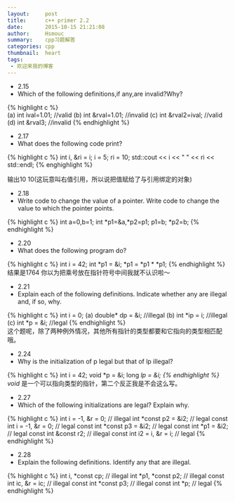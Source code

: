 ```yaml
---
layout:     post
title:      c++ primer 2.2
date:       2015-10-15 21:21:08
author:     Hsmouc
summary:    cpp习题解答
categories: cpp
thumbnail:  heart
tags:
 - 欢迎来我的博客
---
```


- 2.15  
- Which of the following definitions,if any,are invalid?Why?        

{% highlight c %}  
(a) int ival=1.01;  //valid
(b) int &rval=1.01;  //invalid
(c) int &rval2=ival; //valid
(d) int &rval3;  //invalid
{% endhighlight %}

- 2.17
- What does the following code print?      


{% highlight c %}
int i, &ri = i;
i = 5; ri = 10;
std::cout << i << " " << ri << std::endl;
{% enghighlight %}

输出10 10(这玩意叫右值引用，所以说把值赋给了与引用绑定的对象)

- 2.18
- Write code to change the value of a pointer. Write code to change the value to which the pointer points.  

{% highlight c %}
int a=0,b=1;
int *p1=&a,*p2=p1;
p1=b;
*p2=b;
{% endhighlight %}

- 2.20
- What does the following program do?

{% highlight c %}
int i = 42;
int *p1 = &i; *p1 = *p1 * *p1;
{% endhighlight %}
结果是1764 你以为把乘号放在指针符号中间我就不认识啦～

- 2.21
- Explain each of the following definitions. Indicate whether any are illegal and, if so, why.

{% highlight c %}
int i = 0;
(a) double* dp = &i;  //illegal
(b) int *ip = i;  //illegal
(c) int *p = &i;  //legal
{% endhighlight %}  
这个题呢，除了两种例外情况，其他所有指针的类型都要和它指向的类型相匹配哦。

- 2.24
- Why is the initialization of p legal but that of lp illegal?  

{% highlight c %}
int i = 42;
void *p = &i;
long *lp = &i;
{% endhighlight %}
void* 是一个可以指向类型的指针，第二个反正我是不会这么写。

- 2.27
- Which of the following initializations are legal? Explain why.  

{% highlight c %}
int i = -1, &r = 0;         // illegal
int *const p2 = &i2;        // legal
const int i = -1, &r = 0;   // legal
const int *const p3 = &i2;  // legal
const int *p1 = &i2;        // legal
const int &const r2;        // illegal
const int i2 = i, &r = i;   // legal
{% endhighlight %}

- 2.28
- Explain the following definitions. Identify any that are illegal.

{% highlight c %}
int i, *const cp;       // illegal
int *p1, *const p2;     // illegal
const int ic, &r = ic;  // illegal
const int *const p3;    // illegal
const int *p;           // legal
{% endhighlight %}









